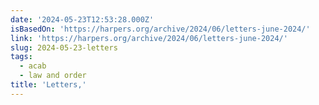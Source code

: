 ```yaml
---
date: '2024-05-23T12:53:28.000Z'
isBasedOn: 'https://harpers.org/archive/2024/06/letters-june-2024/'
link: 'https://harpers.org/archive/2024/06/letters-june-2024/'
slug: 2024-05-23-letters
tags:
  - acab
  - law and order
title: 'Letters,'
---
```

 
